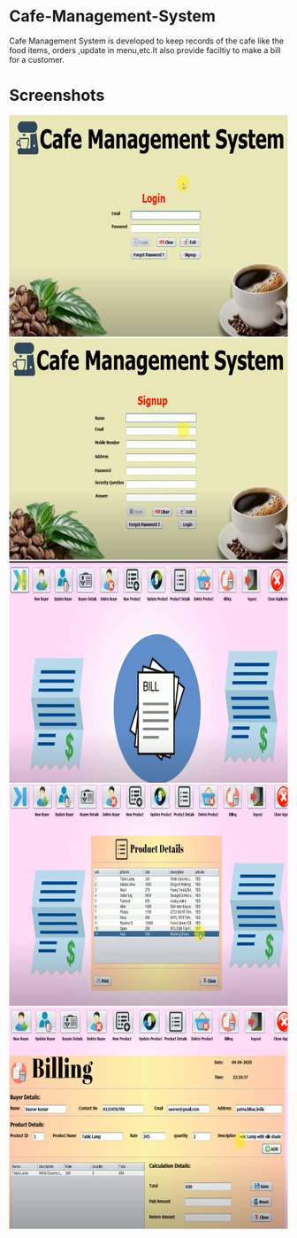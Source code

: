 # Cafe-Management-System
Cafe Management System is developed to keep records of the cafe like the food items, orders ,update in menu,etc.It also provide faciltiy to make a bill for a customer.
# Screenshots
<img src="https://github.com/Naveenkr99/Cafe-Management-System/blob/main/pics/loginPage.png" width="800" height="400" />
<img src="https://github.com/Naveenkr99/Cafe-Management-System/blob/main/pics/Screenshot%20(91).png" width="800" height="400" />
<img src="https://github.com/Naveenkr99/Cafe-Management-System/blob/main/pics/Screenshot%20(93).png" width="800" height="400" />
<img src="https://github.com/Naveenkr99/Cafe-Management-System/blob/main/pics/Screenshot%20(98).png" width="800" height="400" />
<img src="https://github.com/Naveenkr99/Cafe-Management-System/blob/main/pics/Screenshot%20(99).png" width="800" height="400" />

       
